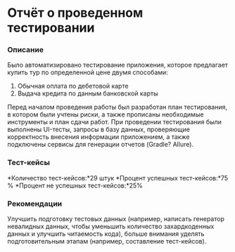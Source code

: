 # Отчёт о проведенном тестировании

### Описание
Было автоматизировано тестирование приложения, которое предлагает купить тур по определенной цене двумя способами:
 1. Обычная оплата по дебетовой карте 
 2. Выдача кредита по данным банковской карты

Перед началом проведения работы был разработан план тестирования, в котором были учтены риски, а также прописаны необходимые инструменты и план сдачи работ. При проведении тестирования были выполнены UI-тесты, запросы в базу данных, проверяющие корректность внесения информации приложением, а также подключены сервисы для генерации отчетов (Gradle? Allure).

### Тест-кейсы
 *Количество тест-кейсов:*29 штук
 *Процент успешных тест-кейсов:*75 %
 *Процент не успешных тест-кейсов:*25%

### Рекомендации
 Улучшить подготовку тестовых данных (например, написать генератор невалидных данных, чтобы уменьшить количество захардкоденных данных и улучшить читаемость кода), больше внимания уделять подготовительным этапам (например, составление тест-кейсов).